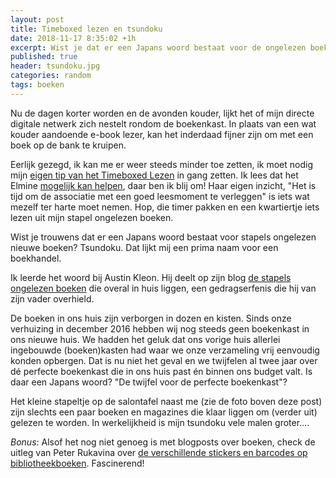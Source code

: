 ```yaml
---
layout: post
title: Timeboxed lezen en tsundoku
date: 2018-11-17 8:35:02 +1h
excerpt: Wist je dat er een Japans woord bestaat voor de ongelezen boeken in je leven?
published: true
header: tsundoku.jpg
categories: random
tags: boeken
---
```

Nu de dagen korter worden en de avonden kouder, lijkt het of mijn directe digitale netwerk zich nestelt rondom de boekenkast. In plaats van een wat kouder aandoende e-book lezer, kan het inderdaad fijner zijn om met een boek op de bank te kruipen. 

Eerlijk gezegd, ik kan me er weer steeds minder toe zetten, ik moet nodig mijn [eigen tip van het Timeboxed Lezen](/lezersblock/) in gang zetten. Ik lees dat het Elmine [mogelijk kan helpen](http://storymin.es/2018/11/nog-even-over-lezersblock/), daar ben ik blij om! Haar eigen inzicht, "Het is tijd om de associatie met een goed leesmoment te verleggen" is iets wat mezelf ter harte moet nemen. Hop, die timer pakken en een kwartiertje iets lezen uit mijn stapel ongelezen boeken. 

Wist je trouwens dat er een Japans woord bestaat voor stapels ongelezen nieuwe boeken? Tsundoku. Dat lijkt mij een prima naam voor een boekhandel. 

Ik leerde het woord bij Austin Kleon. Hij deelt op zijn blog [de stapels ongelezen boeken](https://austinkleon.com/2018/11/16/tsundoku-books-piled-everywhere/) die overal in huis liggen, een gedragserfenis die hij van zijn vader overhield.

De boeken in ons huis zijn verborgen in dozen en kisten. Sinds onze verhuizing in december 2016 hebben wij nog steeds geen boekenkast in ons nieuwe huis. We hadden het geluk dat ons vorige huis allerlei ingebouwde (boeken)kasten had waar we onze verzameling vrij eenvoudig konden opbergen. Dat is nu niet het geval en we twijfelen al twee jaar over dé perfecte boekenkast die in ons huis past én binnen ons budget valt. Is daar een Japans woord? "De twijfel voor de perfecte boekenkast"?

Het kleine stapeltje op de salontafel naast me (zie de foto boven deze post) zijn slechts een paar boeken en magazines die klaar liggen om (verder uit) gelezen te worden. In werkelijkheid is mijn tsundoku vele malen groter....

*Bonus*: Alsof het nog niet genoeg is met blogposts over boeken, check de uitleg van Peter Rukavina over [de verschillende stickers en barcodes op bibliotheekboeken](https://ruk.ca/content/what-we-can-learn-stickers-pockets-and-labels-library-book). Fascinerend!

